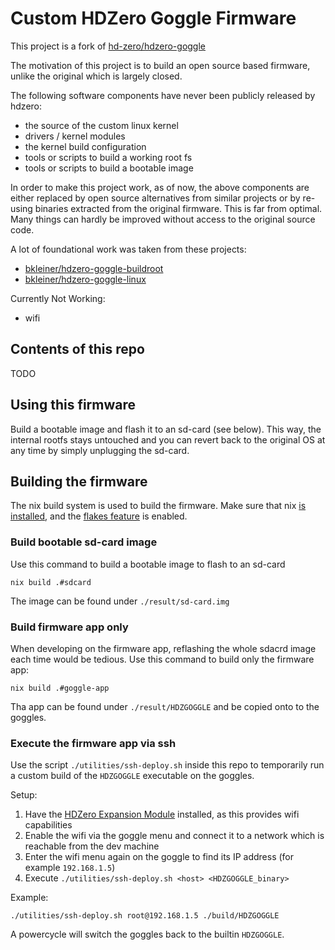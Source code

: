 # Custom HDZero Goggle Firmware

This project is a fork of [hd-zero/hdzero-goggle](https://github.com/hd-zero/hdzero-goggle)

The motivation of this project is to build an open source based firmware, unlike the original which is largely closed.

The following software components have never been publicly released by hdzero:
- the source of the custom linux kernel
- drivers / kernel modules
- the kernel build configuration
- tools or scripts to build a working root fs
- tools or scripts to build a bootable image

In order to make this project work, as of now, the above components are either replaced by open source alternatives from similar projects or by re-using binaries extracted from the original firmware. This is far from optimal. Many things can hardly be improved without access to the original source code.

A lot of foundational work was taken from these projects:
- [bkleiner/hdzero-goggle-buildroot](https://github.com/bkleiner/hdzero-goggle-buildroot)
- [bkleiner/hdzero-goggle-linux](https://github.com/bkleiner/hdzero-goggle-linux)

Currently Not Working:
- wifi

## Contents of this repo
TODO

## Using this firmware

Build a bootable image and flash it to an sd-card (see below).
This way, the internal rootfs stays untouched and you can revert back to the original OS at any time by simply unplugging the sd-card.

## Building the firmware

The nix build system is used to build the firmware.
Make sure that nix [is installed](https://nixos.org/download/), and the [flakes feature](https://wiki.nixos.org/wiki/Flakes) is enabled.  

### Build bootable sd-card image

Use this command to build a bootable image to flash to an sd-card

```shellSession
nix build .#sdcard
```

The image can be found under `./result/sd-card.img` 

### Build firmware app only

When developing on the firmware app, reflashing the whole sdacrd image each time would be tedious.
Use this command to build only the firmware app:

```shellSession
nix build .#goggle-app
```

Tha app can be found under `./result/HDZGOGGLE` and be copied onto to the goggles.

### Execute the firmware app via ssh

Use the script `./utilities/ssh-deploy.sh` inside this repo to temporarily run a custom build of the `HDZGOGGLE` executable on the goggles.

Setup:

1. Have the [HDZero Expansion Module](https://www.hd-zero.com/product-page/hdzero-goggle-expansion-module) installed, as this provides wifi capabilities
2. Enable the wifi via the goggle menu and connect it to a network which is reachable from the dev machine
3. Enter the wifi menu again on the goggle to find its IP address (for example `192.168.1.5`)
3. Execute `./utilities/ssh-deploy.sh <host> <HDZGOGGLE_binary>`

Example:
```shellSession
./utilities/ssh-deploy.sh root@192.168.1.5 ./build/HDZGOGGLE
```

A powercycle will switch the goggles back to the builtin `HDZGOGGLE`.

